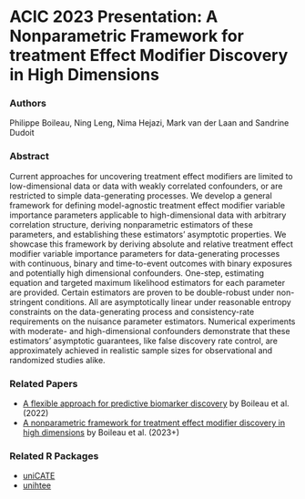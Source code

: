 # ACIC 2023 Presentation: A Nonparametric Framework for treatment Effect Modifier Discovery in High Dimensions

### Authors

Philippe Boileau, Ning Leng, Nima Hejazi, Mark van der Laan and Sandrine Dudoit

### Abstract

Current approaches for uncovering treatment effect modifiers are limited to
low-dimensional data or data with weakly correlated confounders, or are
restricted to simple data-generating processes. We develop a general framework
for defining model-agnostic treatment effect modifier variable importance
parameters applicable to high-dimensional data with arbitrary correlation
structure, deriving nonparametric estimators of these parameters, and
establishing these estimators’ asymptotic properties. We showcase this framework
by deriving absolute and relative treatment effect modifier variable importance
parameters for data-generating processes with continuous, binary and
time-to-event outcomes with binary exposures and potentially high dimensional
confounders. One-step, estimating equation and targeted maximum likelihood
estimators for each parameter are provided. Certain estimators are proven to be
double-robust under non-stringent conditions. All are asymptotically linear
under reasonable entropy constraints on the data-generating process and
consistency-rate requirements on the nuisance parameter estimators. Numerical
experiments with moderate- and high-dimensional confounders demonstrate that
these estimators’ asymptotic guarantees, like false discovery rate control, are
approximately achieved in realistic sample sizes for observational and
randomized studies alike.

### Related Papers

- [A flexible approach for predictive biomarker
  discovery](https://academic.oup.com/biostatistics/advance-article/doi/10.1093/biostatistics/kxac029/6647929)
  by Boileau et al. (2022)
- [A nonparametric framework for treatment effect modifier discovery in high
  dimensions](https://arxiv.org/abs/2304.05323) by Boileau et al. (2023+)

### Related R Packages

- [uniCATE](https://github.com/insightsengineering/uniCATE)
- [unihtee](https://github.com/insightsengineering/unihtee)
